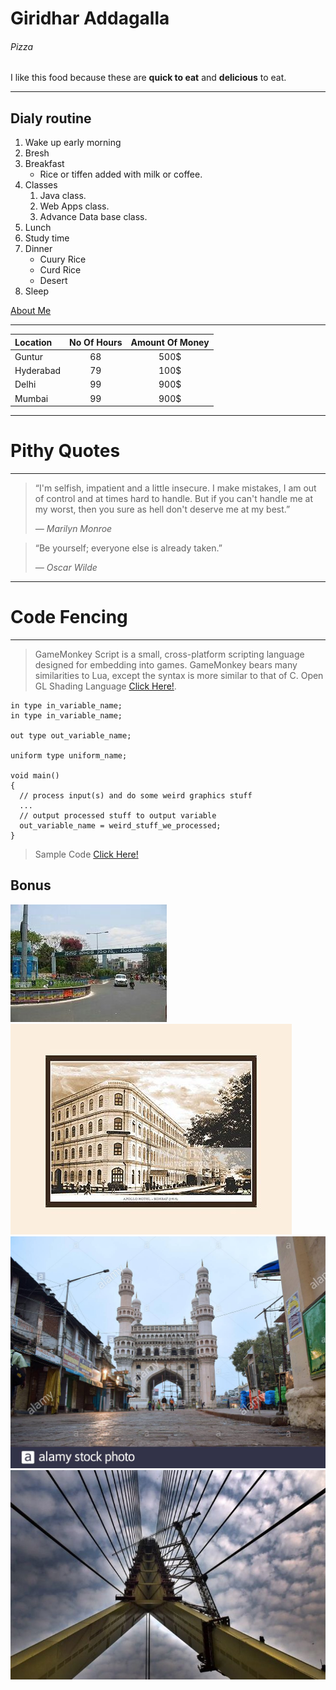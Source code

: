 # Giridhar Addagalla
###### Pizza

I like this food because these are **quick to eat** and **delicious** to eat.

---
## Dialy routine

1. Wake up early morning
2. Bresh
3. Breakfast
    * Rice or tiffen added with milk or coffee.
4. Classes
    1. Java class.
    2. Web Apps class.
    3. Advance Data base class.
5. Lunch
6. Study time
7. Dinner
    * Cuury Rice
    * Curd Rice
    * Desert 
8. Sleep

[About Me](/AboutMe.md "About Me")
    

---

|     Location  |   No Of Hours |   Amount Of Money |
| :---          | :----:        | :----:            |
|     Guntur    |      68       |      500$         |
|   Hyderabad   |      79       |      100$         |
|     Delhi     |      99       |      900$         |
|     Mumbai    |      99       |      900$         |



 ---

# Pithy Quotes

---
>“I'm selfish, impatient and a little insecure. I make mistakes, I am out of control and at times hard to handle. But if you can't handle me at my worst, then you sure as hell don't deserve me at my best.”
>
> *― Marilyn Monroe*

>“Be yourself; everyone else is already taken.”
>
> *― Oscar Wilde*
>

---
# Code Fencing
---
>GameMonkey Script is a small, cross-platform scripting language designed for embedding into games. GameMonkey bears many similarities to Lua, except the syntax is more similar to that of C.
>Open GL Shading Language [Click Here!](https://en.wikipedia.org/wiki/OpenGL_Shading_Language).
```
in type in_variable_name;
in type in_variable_name;

out type out_variable_name;
  
uniform type uniform_name;
  
void main()
{
  // process input(s) and do some weird graphics stuff
  ...
  // output processed stuff to output variable
  out_variable_name = weird_stuff_we_processed;
}
```
>Sample Code [Click Here!](https://learnopengl.com/Getting-started/Shaders)

## Bonus

![Guntur](/images/guntur.jpg)
![Delhi](/images/delhi.jpg)
![Hyderabad](/images/hyderabad.jpg)
![Mumbai](/images/mumbai.jpg)